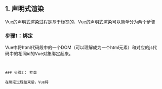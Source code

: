   ## 1. 声明式渲染

  Vue的声明式渲染过程是基于标签的，Vue的声明式渲染可以简单分为两个步骤

  ### 步骤1：绑定

  Vue中将html代码段中的一个DOM（可以理解成为一个html元素）和对应的js代码中的相同id的Vue对象绑定起来。

  ```


  ### 步骤2： 挂载

  在绑定过程结束后，Vue将
